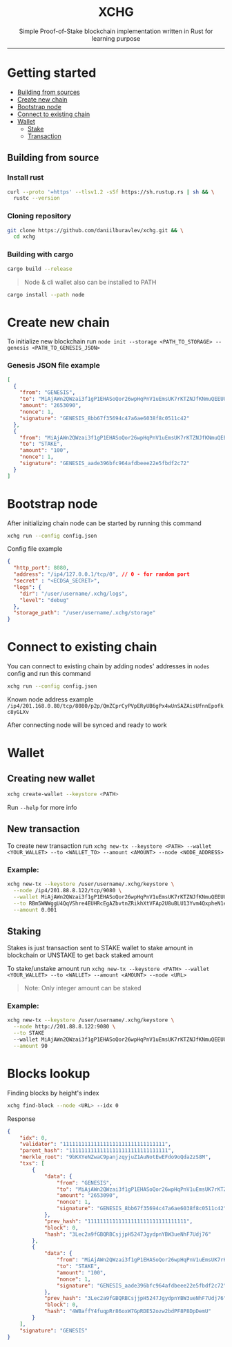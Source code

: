 <div align="center">
    <div>
        <h1>XCHG</h1>
    </div>
    <p>Simple Proof-of-Stake blockchain implementation written in Rust for learning purpose</p>
</div>

___

# Getting started
- [Building from sources](#building-from-source)
- [Create new chain](#create-new-chain)
- [Bootstrap node](#bootstrap-node)
- [Connect to existing chain](#connect-to-existing-chain)
- [Wallet](#wallet-client)
  - [Stake](#new-stake)
  - [Transaction](#new-transaction)
## Building from source
### Install rust
```bash
curl --proto '=https' --tlsv1.2 -sSf https://sh.rustup.rs | sh && \
  rustc --version
```
### Cloning repository
```bash
git clone https://github.com/daniilburavlev/xchg.git && \
  cd xchg
```
### Building with cargo
```bash
cargo build --release
```
> Node & cli wallet also can be installed to PATH
```bash
cargo install --path node
```

# Create new chain
To initialize new blockchain run `node init --storage <PATH_TO_STORAGE> --genesis <PATH_TO_GENESIS_JSON>`
### Genesis JSON file example
```json
[
  {
    "from": "GENESIS",
    "to": "MiAjAWn2QWzai3f1gP1EHASoQor26wpHqPnV1uEmsUK7rKTZNJfKNmuQEEUUFUi25RiGay9pXkAHq6NWMvJvvJQA",
    "amount": "2653090",
    "nonce": 1,
    "signature": "GENESIS_8bb67f35694c47a6ae6038f8c0511c42"
  },
  {
    "from": "MiAjAWn2QWzai3f1gP1EHASoQor26wpHqPnV1uEmsUK7rKTZNJfKNmuQEEUUFUi25RiGay9pXkAHq6NWMvJvvJQA",
    "to": "STAKE",
    "amount": "100",
    "nonce": 1,
    "signature": "GENESIS_aade396bfc964afdbeee22e5fbdf2c72"
  }
]

```

# Bootstrap node
After initializing chain node can be started by running this command

```bash
xchg run --config config.json
```

Config file example
```json
{
  "http_port": 8080,
  "address": "/ip4/127.0.0.1/tcp/0", // 0 - for random port
  "secret" : "<ECDSA_SECRET>",
  "logs": {
    "dir": "/user/username/.xchg/logs",
    "level": "debug"
  },
  "storage_path": "/user/username/.xchg/storage"
}
```

# Connect to existing chain
You can connect to existing chain by adding nodes' addresses in `nodes` config and run this command
```bash
xchg run --config config.json
```
Known node address example `/ip4/201.168.0.80/tcp/8080/p2p/QmZCprCyPVpERyUB6gPx4wUnSAZAisUfnnEpofkc8yGLXv`

After connecting node will be synced and ready to work

# Wallet
## Creating new wallet
```bash
xchg create-wallet --keystore <PATH>
```

Run `--help` for more info 
## New transaction
To create new transaction run `xchg new-tx --keystore <PATH> --wallet <YOUR_WALLET> --to <WALLET_TO> --amount <AMOUNT> --node <NODE_ADDRESS>`

### Example:

```bash
xchg new-tx --keystore /user/username/.xchg/keystore \
  --node /ip4/201.88.8.122/tcp/9080 \
  --wallet MiAjAWn2QWzai3f1gP1EHASoQor26wpHqPnV1uEmsUK7rKTZNJfKNmuQEEUUFUi25RiGay9pXkAHq6NWMvJvvJQA \
  --to RBm5WNWggU4QqVShre4EUHRcEgAZbvtnZRikhXtVFAp2U8uBLU13Yvm4QxpheN1eBJ26w1SgQ1fGs9cozm9DZGGi \
  --amount 0.001
```

## Staking
Stakes is just transaction sent to STAKE wallet to stake amount in blockchain or UNSTAKE to get back staked amount 

To stake/unstake amount run `xchg new-tx --keystore <PATH> --wallet <YOUR_WALLET> --to <WALLET> --amount <AMOUNT> --node <URL>`
> Note: Only integer amount can be staked
### Example:

```bash
xchg new-tx --keystore /user/username/.xchg/keystore \
  --node http://201.88.8.122:9080 \
  --to STAKE
  --wallet MiAjAWn2QWzai3f1gP1EHASoQor26wpHqPnV1uEmsUK7rKTZNJfKNmuQEEUUFUi25RiGay9pXkAHq6NWMvJvvJQA \
  --amount 90
```

# Blocks lookup
Finding blocks by height's index
```bash
xchg find-block --node <URL> --idx 0
```

Response
```json
{
    "idx": 0,
    "validator": "111111111111111111111111111111111",
    "parent_hash": "11111111111111111111111111111111",
    "merkle_root": "9bKXYeNZwaC9panjzqyjuZ1AuNotEwEFdo9oQda2zS8M",
    "txs": [
        {
            "data": {
                "from": "GENESIS",
                "to": "MiAjAWn2QWzai3f1gP1EHASoQor26wpHqPnV1uEmsUK7rKTZNJfKNmuQEEUUFUi25RiGay9pXkAHq6NWMvJvvJQA",
                "amount": "2653090",
                "nonce": 1,
                "signature": "GENESIS_8bb67f35694c47a6ae6038f8c0511c42"
            },
            "prev_hash": "11111111111111111111111111111111",
            "block": 0,
            "hash": "3Lec2a9fGBQRBCsjjpH5247JgydpnYBW3ueNhF7Udj76"
        },
        {
            "data": {
                "from": "MiAjAWn2QWzai3f1gP1EHASoQor26wpHqPnV1uEmsUK7rKTZNJfKNmuQEEUUFUi25RiGay9pXkAHq6NWMvJvvJQA",
                "to": "STAKE",
                "amount": "100",
                "nonce": 1,
                "signature": "GENESIS_aade396bfc964afdbeee22e5fbdf2c72"
            },
            "prev_hash": "3Lec2a9fGBQRBCsjjpH5247JgydpnYBW3ueNhF7Udj76",
            "block": 0,
            "hash": "4WBaffY4fuqpRr86oxW7GpRDE52ozw2bdPF8P8DpDemU"
        }
    ],
    "signature": "GENESIS"
}
```